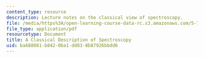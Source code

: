 ```yaml
---
content_type: resource
description: Lecture notes on the classical view of spectroscopy.
file: /media/https%3A/open-learning-course-data-rc.s3.amazonaws.com/5-74-introductory-quantum-mechanics-ii-spring-2009/ba688081b8420ba1dd838b87926bbdd6_MIT5_74s09lec04_1.pdf
file_type: application/pdf
resourcetype: Document
title: A Classical Description of Spectroscopy
uid: ba688081-b842-0ba1-dd83-8b87926bbdd6
---
```

